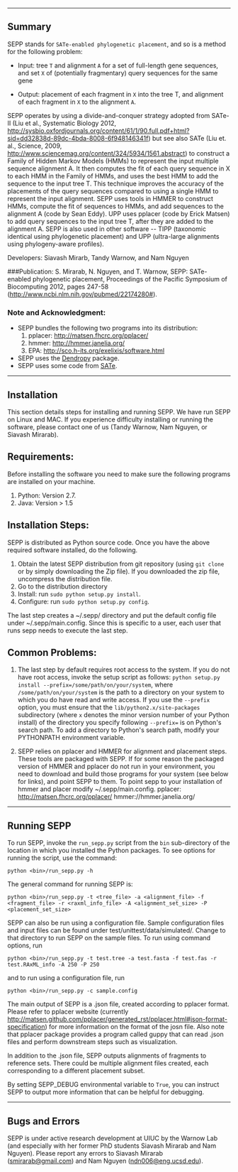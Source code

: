 ------------------------------------
Summary
------------------------------------

SEPP stands for `SATe-enabled phylogenetic placement`, and so is a method for the following problem:

- Input: tree `T` and alignment `A` for a set of full-length gene sequences, and set `X` of (potentially fragmentary) query sequences for the same gene

- Output: placement of each fragment in `X` into the tree T, and alignment of each fragment in `X` to the alignment `A`.

SEPP operates by using a divide-and-conquer strategy adopted from SATe-II (Liu et al., Systematic Biology 2012, http://sysbio.oxfordjournals.org/content/61/1/90.full.pdf+html?sid=dd32838d-89dc-4bda-8008-6f948146341f) but see also SATe (Liu et. al., Science, 2009, http://www.sciencemag.org/content/324/5934/1561.abstract) to construct a Family of Hidden Markov Models (HMMs) to represent the input multiple sequence alignment A. It then computes the fit of each query sequence in X to each HMM in the Family of HMMs, and uses the best HMM to add the sequence to the input tree T. This technique improves the accuracy of the placements of the query sequences compared to using a single HMM to represent the input alignment. SEPP uses tools in HMMER to construct HMMs, compute the fit of sequences to HMMs, and add sequences to the alignment A (code by Sean Eddy). UPP uses pplacer (code by Erick Matsen) to add query sequences to the input tree T, after they are added to the alignment A.   SEPP is also used in other software -- TIPP (taxonomic identical using phylogenetic placement) and UPP (ultra-large alignments using phylogeny-aware profiles).

Developers: Siavash Mirarb, Tandy Warnow, and Nam Nguyen

###Publication:
S. Mirarab, N. Nguyen, and T. Warnow, SEPP: SATe-enabled phylogenetic placement, Proceedings of the Pacific Symposium of Biocomputing 2012, pages 247-58 (http://www.ncbi.nlm.nih.gov/pubmed/22174280#).

### Note and Acknowledgment: 
- SEPP bundles the following two programs into its distribution:
  1. pplacer: http://matsen.fhcrc.org/pplacer/
  2. hmmer: http://hmmer.janelia.org/
  3. EPA: http://sco.h-its.org/exelixis/software.html
- SEPP uses the [Dendropy](http://pythonhosted.org/DendroPy/) package. 
- SEPP uses some code from [SATe](http://phylo.bio.ku.edu/software/sate/sate.html).


-------------------------------------
Installation
-------------------------------------
This section details steps for installing and running SEPP. We have run SEPP on Linux and MAC. If you experience difficulty installing or running the software, please contact one of us (Tandy Warnow, Nam Nguyen, or Siavash Mirarab).

Requirements:
-------------------
Before installing the software you need to make sure the following programs are installed on your machine.

1. Python: Version 2.7. 
2. Java: Version > 1.5

Installation Steps:
-------------------
SEPP is distributed as Python source code. Once you have the above required software installed, do the following. 

1. Obtain the latest SEPP distribution from git repository (using `git clone` or by simply downloading the Zip file). If you downloaded the zip file, uncompress the distribution file.
2. Go to the distribution directory
3. Install: run `sudo python setup.py install`. 
4. Configure: run `sudo python setup.py config`. 

The last step creates a ~/.sepp/ directory and put the default config file under ~/.sepp/main.config. Since this is specific to a user, each user that runs sepp needs to execute the last step. 

Common Problems:
-------------------
1. The last step by default requires root access to the system. If you do not have root access, invoke the setup script as follows: `python setup.py install --prefix=/some/path/on/your/system`, where `/some/path/on/your/system` is the path to a directory on your system to which you do have read and write access. If you use the `--prefix` option, you must ensure that the `lib/python2.x/site-packages` subdirectory (where `x` denotes the minor version number of your Python install) of the directory you specify following `--prefix=` is on Python's search path. To add a directory to Python's search path, modify your PYTHONPATH environment variable.

2. SEPP relies on pplacer and HMMER for alignment and placement steps. These tools are packaged with SEPP. If for some reason the packaged version of HMMER and pplacer do not run in your environment, you need to download and build those programs for your system (see below for links), and point SEPP to them. To point sepp to your installation of hmmer and placer modify ~/.sepp/main.config. 
   pplacer: http://matsen.fhcrc.org/pplacer/
   hmmer://hmmer.janelia.org/


---------------------------------------------
Running SEPP
---------------------------------------------
To run SEPP, invoke the `run_sepp.py` script from the `bin` sub-directory of the location in which you installed the Python packages. To see options for running the script, use the command:

`python <bin>/run_sepp.py -h`

The general command for running SEPP is:

`python <bin>/run_sepp.py -t <tree_file> -a <alignment_file> -f <fragment_file> -r <raxml_info_file> -A <alignment_set_size> -P <placement_set_size> `

SEPP can also be run using a configuration file. Sample configuration files and input files can be found under test/unittest/data/simulated/. Change to that directory to run SEPP on the sample files. To run using command options, run

`python <bin>/run_sepp.py -t test.tree -a test.fasta -f test.fas -r test.RAxML_info -A 250 -P 250`

and to run using a configuration file, run

`python <bin>/run_sepp.py -c sample.config`

The main output of SEPP is a .json file, created according to pplacer format. Please refer to pplacer website (currently http://matsen.github.com/pplacer/generated_rst/pplacer.html#json-format-specification) for more information on the format of the josn file. Also note that pplacer package provides a program called guppy that can read .json files and perform downstream steps such as visualization.

In addition to the .json file, SEPP outputs alignments of fragments to reference sets. There could be multiple alignment files created, each corresponding to a different placement subset. 

By setting SEPP_DEBUG environmental variable to `True`, you can instruct SEPP to output more information that can be helpful for debugging.  

---------------------------------------------
Bugs and Errors
---------------------------------------------
SEPP is under active research development at UIUC by the Warnow Lab (and especially with her former PhD students Siavash Mirarab and Nam Nguyen). Please report any errors to Siavash Mirarab (smirarab@gmail.com) and Nam Nguyen (ndn006@eng.ucsd.edu).

